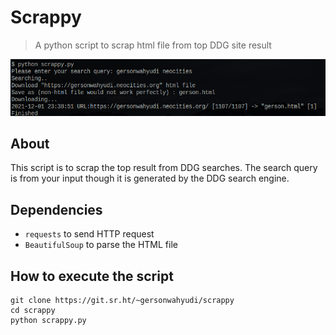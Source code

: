 # Scrappy 
> A python script to scrap html file from top DDG site result

![Screenshot](screenshot.png)

## About
This script is to scrap the top result from DDG searches. The search query is from your input though it is generated by the DDG search engine.

## Dependencies
- ``requests`` to send HTTP request
- ``BeautifulSoup`` to parse the HTML file

## How to execute the script
```
git clone https://git.sr.ht/~gersonwahyudi/scrappy
cd scrappy
python scrappy.py
```
